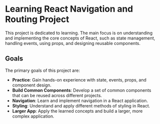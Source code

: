# Learning React Navigation and Routing Project

This project is dedicated to learning. The main focus is on understanding and implementing the core concepts of React, such as state management, handling events, using props, and designing reusable components.

## Goals

The primary goals of this project are:

- **Practice**: Gain hands-on experience with state, events, props, and component design.
- **Build Common Components**: Develop a set of common components that can be reused across different projects.
- **Navigation**: Learn and implement navigation in a React application.
- **Styling**: Understand and apply different methods of styling in React.
- **Larger App**: Apply the learned concepts and build a larger, more complex application.
